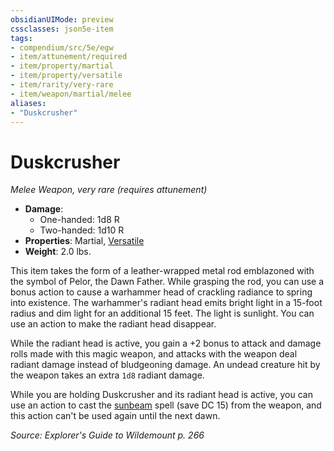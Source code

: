 ```yaml
---
obsidianUIMode: preview
cssclasses: json5e-item
tags:
- compendium/src/5e/egw
- item/attunement/required
- item/property/martial
- item/property/versatile
- item/rarity/very-rare
- item/weapon/martial/melee
aliases: 
- "Duskcrusher"
---
```

# Duskcrusher
*Melee Weapon, very rare (requires attunement)*  

- **Damage**:
  - One-handed: 1d8 R
  - Two-handed: 1d10 R
- **Properties**: Martial, [Versatile](/Systems/5e/rules/item-properties.md#Versatile)
- **Weight**: 2.0 lbs.

This item takes the form of a leather-wrapped metal rod emblazoned with the symbol of Pelor, the Dawn Father. While grasping the rod, you can use a bonus action to cause a warhammer head of crackling radiance to spring into existence. The warhammer's radiant head emits bright light in a 15-foot radius and dim light for an additional 15 feet. The light is sunlight. You can use an action to make the radiant head disappear.

While the radiant head is active, you gain a +2 bonus to attack and damage rolls made with this magic weapon, and attacks with the weapon deal radiant damage instead of bludgeoning damage. An undead creature hit by the weapon takes an extra `1d8` radiant damage.

While you are holding Duskcrusher and its radiant head is active, you can use an action to cast the [sunbeam](/Systems/5e/spells/sunbeam.md) spell (save DC 15) from the weapon, and this action can't be used again until the next dawn.

*Source: Explorer's Guide to Wildemount p. 266*